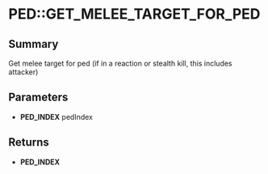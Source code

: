 # PED::GET_MELEE_TARGET_FOR_PED

## Summary
Get melee target for ped (if in a reaction or stealth kill, this includes attacker)

## Parameters
* **PED_INDEX** pedIndex

## Returns
* **PED_INDEX**